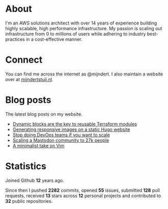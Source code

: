 # About

I'm an AWS solutions architect with over 14 years of experience building highly scalable, high performance infrastructure. My passion is scaling out infrastructure from 0 to millions of users while adhering to industry best-practices in a cost-effective manner.

# Connect

You can find me across the internet as @mijndert. I also maintain a website over at [mijndertstuij.nl](https://mijndertstuij.nl/).

# Blog posts

The latest blog posts on my website.

<!-- BLOGPOSTS:START -->
- [Dynamic blocks are the key to reusable Terraform modules](https://mijndertstuij.nl/posts/terraform-dynamic-blocks-modules/)
- [Generating responsive images on a static Hugo website](https://mijndertstuij.nl/posts/hugo-responsive-images/)
- [Stop doing DevOps teams if you want to scale](https://mijndertstuij.nl/posts/stop-doing-devops-teams/)
- [Scaling a Mastodon community to 27k people](https://mijndertstuij.nl/posts/scaling-mastodon-community/)
- [A minimalist take on Vim](https://mijndertstuij.nl/posts/a-minimalist-take-on-vim/)
<!-- BLOGPOSTS:END -->

# Statistics

Joined Github **12** years ago.

Since then I pushed **2282** commits, opened **55** issues, submitted **128** pull requests, received **13** stars across **12** personal projects and contributed to **32** public repositories.
